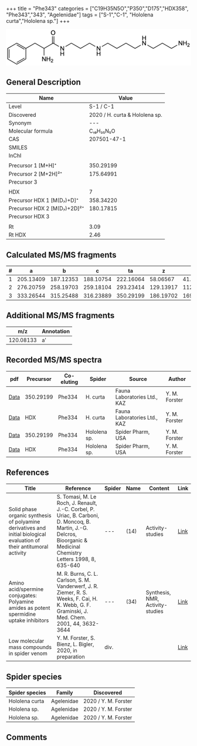 +++
title = "Phe343"
categories = ["C19H35N5O","P350","D175","HDX358",
"Phe343","343",
"Agelenidae"]
tags = ["S-1","C-1",
"Hololena curta","Hololena sp."]
+++

![](/img/Phe343.png)

## General Description

| Name                        | Value                          |
|-----------------------------|--------------------------------|
| Level                       | S-1 / C-1                             |
| Discovered                  | 2020 / H. curta & Hololena sp. |
| Synonym                     | ---                            |
| Molecular formula           | C₁₉H₃₅N₅O                      |
| CAS                         | 207501-47-1                    |
| SMILES |   |
| InChI  |   |
|                             |                                |
| Precursor 1 [M+H]⁺          | 350.29199                      |
| Precursor 2 [M+2H]²⁺        | 175.64991                      |
| Precursor 3                 |                                |
|                             |                                |
| HDX                         | 7                              |
| Precursor HDX 1 [M(D₇)+D]⁺   | 358.34220                      |
| Precursor HDX 2 [M(D₇)+2D]²⁺ | 180.17815                      |
| Precursor HDX 3             |                                |
|                             |                                |
| Rt                         | 3.09                   |
| Rt HDX                     | 2.46                   |

## Calculated MS/MS fragments

| # | a         | b         | c         | ta        | z         | y         | tz        |
|---|-----------|-----------|-----------|-----------|-----------|-----------|-----------|
| 1 | 205.13409 | 187.12353 | 188.10754 | 222.16064 | 58.06567  | 41.03912  | 75.09222  |
| 2 | 276.20759 | 258.19703 | 259.18104 | 293.23414 | 129.13917 | 112.11262 | 146.16572 |
| 3 | 333.26544 | 315.25488 | 316.23889 | 350.29199 | 186.19702 | 169.17047 | 203.22357 |

## Additional MS/MS fragments

| m/z | Annotation |
|-----|------------|
| 120.08133    | a'           |

## Recorded MS/MS spectra

| pdf | Precursor | Co-eluting | Spider | Source | Author |
|-----|-----------|------------|--------|--------|--------|
| [Data](/pdf/H-curta/350_Phe334_Phe343_Hc.pdf) | 350.29199 | Phe334          | H. curta | Fauna Laboratories Ltd., KAZ | Y. M. Forster |
| [Data](/pdf/H-curta/350_Phe334_Phe334_Hc_HDX.pdf) |HDX | Phe334          | H. curta | Fauna Laboratories Ltd., KAZ | Y. M. Forster |
| [Data](/pdf/Hololena-sp/350_Phe334_Phe334_Ho-sp.pdf) | 350.29199 | Phe334          | Hololena sp. | Spider Pharm, USA | Y. M. Forster |
| [Data](/pdf/Hololena-sp/350_Phe334_Phe334_Ho-sp_HDX.pdf) | HDX | Phe334          | Hololena sp. | Spider Pharm, USA | Y. M. Forster |

## References

| Title                                                                                                                  | Reference                                                                                                                                                             | Spider | Name | Content                          | Link                                                   |
|------------------------------------------------------------------------------------------------------------------------|-----------------------------------------------------------------------------------------------------------------------------------------------------------------------|--------|------|----------------------------------|--------------------------------------------------------|
| Solid phase organic synthesis of polyamine derivatives and initial biological evaluation of their antitumoral activity | S. Tomasi, M. Le Roch, J. Renault, J.-C. Corbel, P. Uriac, B. Carboni, D. Moncoq, B. Martin, J.-G. Delcros, Bioorganic & Medicinal Chemistry Letters 1998, 8, 635-640 | ---    | (14) | Activity-studies                 | [Link](https://doi.org/10.1016/S0960-894X(98)00086-9)  |
| Amino acid/spermine conjugates: Polyamine amides as potent spermidine uptake inhibitors                                | M. R. Burns, C. L. Carlson, S. M. Vanderwerf, J. R. Ziemer, R. S. Weeks, F. Cai, H. K. Webb, G. F. Graminski, J. Med. Chem. 2001, 44, 3632-3644                       | ---    | (34) | Synthesis, NMR, Activity-studies | [Link](https://pubs.acs.org/doi/abs/10.1021/jm0101040) |
| Low molecular mass compounds in spider venom      | Y. M. Forster, S. Bienz, L. Bigler, 2020, in preparation          | div.       |   |   | [Link](unknown) |

## Spider species

| Spider species | Family     | Discovered           |
|----------------|------------|----------------------|
| Hololena curta | Agelenidae | 2020 / Y. M. Forster |
| Hololena sp.   | Agelenidae | 2020 / Y. M. Forster |
| Hololena sp. | Agelenidae | 2020 / Y. M. Forster |

## Comments